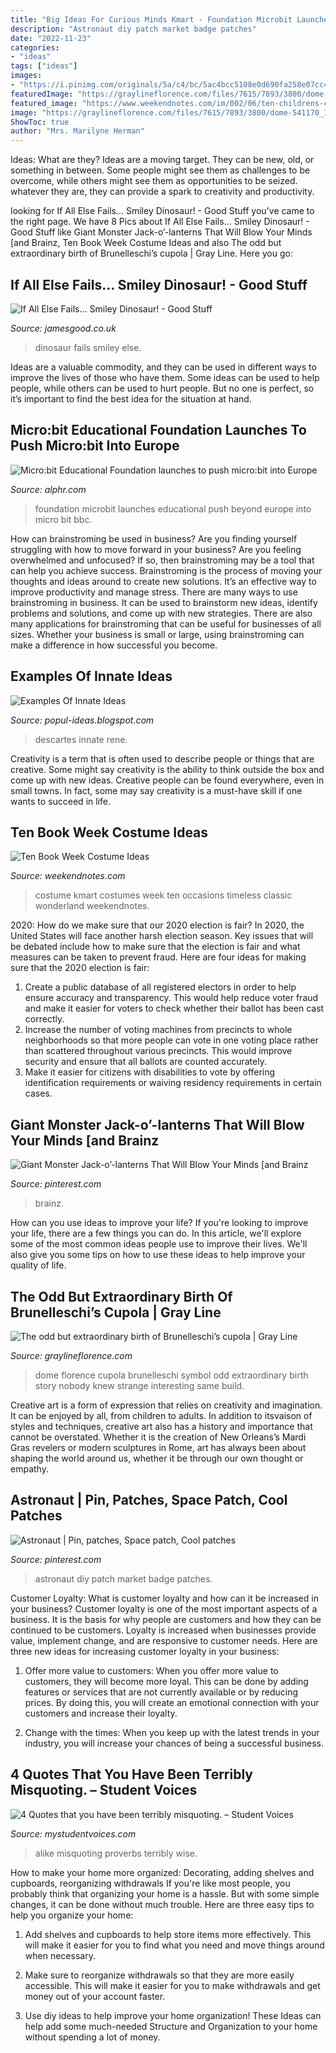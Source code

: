 ```yaml
---
title: "Big Ideas For Curious Minds Kmart - Foundation Microbit Launches Educational Push Beyond Europe Into Micro Bit Bbc"
description: "Astronaut diy patch market badge patches"
date: "2022-11-23"
categories:
- "ideas"
tags: ["ideas"]
images:
- "https://i.pinimg.com/originals/5a/c4/bc/5ac4bcc5108e0d690fa258e07cc4f8b9.png"
featuredImage: "https://graylineflorence.com/files/7615/7893/3800/dome-541170_1280.jpg"
featured_image: "https://www.weekendnotes.com/im/002/06/ten-childrens-costume-ideas-for-book-week3.jpg"
image: "https://graylineflorence.com/files/7615/7893/3800/dome-541170_1280.jpg"
ShowToc: true
author: "Mrs. Marilyne Herman"
---
```



Ideas: What are they?
Ideas are a moving target. They can be new, old, or something in between. Some people might see them as challenges to be overcome, while others might see them as opportunities to be seized. whatever they are, they can provide a spark to creativity and productivity.

	

		
looking for If All Else Fails... Smiley Dinosaur! - Good Stuff you've came to the right page. We have 8 Pics about If All Else Fails... Smiley Dinosaur! - Good Stuff like Giant Monster Jack-o’-lanterns That Will Blow Your Minds [and Brainz, Ten Book Week Costume Ideas and also The odd but extraordinary birth of Brunelleschi’s cupola | Gray Line. Here you go:
		
    
## If All Else Fails... Smiley Dinosaur! - Good Stuff

<img loading=lazy src="https://www.jamesgood.co.uk/sites/default/files/MS-Dinosaur-520.jpg" onerror="this.onerror=null;this.src='https://tse3.mm.bing.net/th?id=OIP.aTJo_HkFXagdc_7wQ_4gHQHaEF&amp;pid=15.1';" alt="If All Else Fails... Smiley Dinosaur! - Good Stuff">

_Source: jamesgood.co.uk_

>dinosaur fails smiley else. 

	

Ideas are a valuable commodity, and they can be used in different ways to improve the lives of those who have them. Some ideas can be used to help people, while others can be used to hurt people. But no one is perfect, so it’s important to find the best idea for the situation at hand.

    
## Micro:bit Educational Foundation Launches To Push Micro:bit Into Europe

<img loading=lazy src="https://i1.wp.com/www.alphr.com/wp-content/uploads/2016/10/microbit_foundation_launch_-_15.jpg?resize=690%2C388&amp;ssl=1" onerror="this.onerror=null;this.src='https://tse4.mm.bing.net/th?id=OIP.Q9Jg8lEDoU1cHh6f_3pU0QHaEK&amp;pid=15.1';" alt="Micro:bit Educational Foundation launches to push micro:bit into Europe">

_Source: alphr.com_

>foundation microbit launches educational push beyond europe into micro bit bbc. 

	

How can brainstroming be used in business?
Are you finding yourself struggling with how to move forward in your business? Are you feeling overwhelmed and unfocused? If so, then brainstroming may be a tool that can help you achieve success. Brainstroming is the process of moving your thoughts and ideas around to create new solutions. It’s an effective way to improve productivity and manage stress.
There are many ways to use brainstroming in business. It can be used to brainstorm new ideas, identify problems and solutions, and come up with new strategies. There are also many applications for brainstroming that can be useful for businesses of all sizes. Whether your business is small or large, using brainstroming can make a difference in how successful you become.

    
## Examples Of Innate Ideas

<img loading=lazy src="https://image.slidesharecdn.com/rendescartes-150522090205-lva1-app6892/95/ren-descartes-10-638.jpg?cb=1432285400" onerror="this.onerror=null;this.src='https://tse3.mm.bing.net/th?id=OIP.O4PUm5x8u_jtHdh_ArIt5QHaFj&amp;pid=15.1';" alt="Examples Of Innate Ideas">

_Source: popul-ideas.blogspot.com_

>descartes innate rene. 

	

Creativity is a term that is often used to describe people or things that are creative. Some might say creativity is the ability to think outside the box and come up with new ideas. Creative people can be found everywhere, even in small towns. In fact, some may say creativity is a must-have skill if one wants to succeed in life.

    
## Ten Book Week Costume Ideas

<img loading=lazy src="https://www.weekendnotes.com/im/002/06/ten-childrens-costume-ideas-for-book-week3.jpg" onerror="this.onerror=null;this.src='https://tse2.mm.bing.net/th?id=OIP.TtdFVEkM-lvajElDhzWMEAHaJ4&amp;pid=15.1';" alt="Ten Book Week Costume Ideas">

_Source: weekendnotes.com_

>costume kmart costumes week ten occasions timeless classic wonderland weekendnotes. 

	

2020: How do we make sure that our 2020 election is fair?
In 2020, the United States will face another harsh election season. Key issues that will be debated include how to make sure that the election is fair and what measures can be taken to prevent fraud. Here are four ideas for making sure that the 2020 election is fair: 
1. Create a public database of all registered electors in order to help ensure accuracy and transparency. This would help reduce voter fraud and make it easier for voters to check whether their ballot has been cast correctly. 
2. Increase the number of voting machines from precincts to whole neighborhoods so that more people can vote in one voting place rather than scattered throughout various precincts. This would improve security and ensure that all ballots are counted accurately. 
3. Make it easier for citizens with disabilities to vote by offering identification requirements or waiving residency requirements in certain cases.

    
## Giant Monster Jack-o’-lanterns That Will Blow Your Minds [and Brainz

<img loading=lazy src="https://i.pinimg.com/originals/7a/bc/77/7abc7790f693272724254547918d0b7a.jpg" onerror="this.onerror=null;this.src='https://tse2.mm.bing.net/th?id=OIP.F1EaABGyah4LDDh0SW0VnwHaJ3&amp;pid=15.1';" alt="Giant Monster Jack-o’-lanterns That Will Blow Your Minds [and Brainz">

_Source: pinterest.com_

>brainz. 

	

How can you use ideas to improve your life?
If you're looking to improve your life, there are a few things you can do. In this article, we'll explore some of the most common ideas people use to improve their lives. We'll also give you some tips on how to use these ideas to help improve your quality of life.

    
## The Odd But Extraordinary Birth Of Brunelleschi’s Cupola | Gray Line

<img loading=lazy src="https://graylineflorence.com/files/7615/7893/3800/dome-541170_1280.jpg" onerror="this.onerror=null;this.src='https://tse3.mm.bing.net/th?id=OIP.dn0gxdKZftN5qPbyFcNX3AHaFX&amp;pid=15.1';" alt="The odd but extraordinary birth of Brunelleschi’s cupola | Gray Line">

_Source: graylineflorence.com_

>dome florence cupola brunelleschi symbol odd extraordinary birth story nobody knew strange interesting same build. 

	

Creative art is a form of expression that relies on creativity and imagination. It can be enjoyed by all, from children to adults. In addition to itsvaison of styles and techniques, creative art also has a history and importance that cannot be overstated. Whether it is the creation of New Orleans’s Mardi Gras revelers or modern sculptures in Rome, art has always been about shaping the world around us, whether it be through our own thought or empathy.

    
## Astronaut | Pin, Patches, Space Patch, Cool Patches

<img loading=lazy src="https://i.pinimg.com/originals/5a/c4/bc/5ac4bcc5108e0d690fa258e07cc4f8b9.png" onerror="this.onerror=null;this.src='https://tse2.mm.bing.net/th?id=OIP.HIfHshsWG1j5DDEWTgqpoQAAAA&amp;pid=15.1';" alt="Astronaut | Pin, patches, Space patch, Cool patches">

_Source: pinterest.com_

>astronaut diy patch market badge patches. 

	

Customer Loyalty: What is customer loyalty and how can it be increased in your business?
Customer loyalty is one of the most important aspects of a business. It is the basis for why people are customers and how they can be continued to be customers. Loyalty is increased when businesses provide value, implement change, and are responsive to customer needs. Here are three new ideas for increasing customer loyalty in your business:
1. Offer more value to customers: When you offer more value to customers, they will become more loyal. This can be done by adding features or services that are not currently available or by reducing prices. By doing this, you will create an emotional connection with your customers and increase their loyalty.

2. Change with the times: When you keep up with the latest trends in your industry, you will increase your chances of being a successful business.

    
## 4 Quotes That You Have Been Terribly Misquoting. – Student Voices

<img loading=lazy src="https://cdn-images-1.medium.com/max/1600/1*2Mcqx1YG0iAj0QkxWOzZCw.jpeg" onerror="this.onerror=null;this.src='https://tse2.mm.bing.net/th?id=OIP.U85WNF4L0xbSvR4MAXhDBAHaJz&amp;pid=15.1';" alt="4 Quotes that you have been terribly misquoting. – Student Voices">

_Source: mystudentvoices.com_

>alike misquoting proverbs terribly wise. 

	

How to make your home more organized: Decorating, adding shelves and cupboards, reorganizing withdrawals
If you're like most people, you probably think that organizing your home is a hassle. But with some simple changes, it can be done without much trouble. Here are three easy tips to help you organize your home: 
1) Add shelves and cupboards to help store items more effectively. This will make it easier for you to find what you need and move things around when necessary.

2) Make sure to reorganize withdrawals so that they are more easily accessible. This will make it easier for you to make withdrawals and get money out of your account faster.

3) Use diy ideas to help improve your home organization! These Ideas can help add some much-needed Structure and Organization to your home without spending a lot of money.

